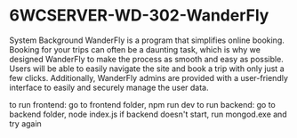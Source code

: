 # 6WCSERVER-WD-302-WanderFly
System Background
WanderFly is a program that simplifies online booking. Booking for your trips can often be a daunting task, which is why we designed WanderFly to make the process as smooth and easy as possible. Users will be able to easily navigate the site and book a trip with only just a few clicks. Additionally, WanderFly admins are provided with a user-friendly interface to easily and securely manage the user data.

to run frontend: go to frontend folder, npm run dev
to run backend: go to backend folder, node index.js
  if backend doesn't start, run mongod.exe and try again
